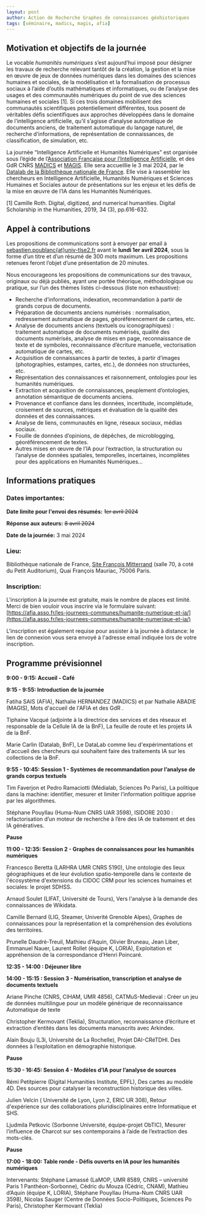 ```yaml
---
layout: post
author: Action de Recherche Graphes de connaissances géohistoriques
tags: [séminaire, madics, magis, afia]
---
```



## Motivation et objectifs de la journée

Le vocable *humanités numériques* s’est aujourd’hui imposé pour désigner les travaux de recherche relevant tantôt de la création, la gestion et la mise en œuvre de jeux de données numériques dans les domaines des sciences humaines et sociales, de la modélisation et la formalisation de processus sociaux à l’aide d’outils mathématiques et informatiques, ou de l’analyse des usages et des communautés numériques du point de vue des sciences humaines et sociales [1]. Si ces trois domaines mobilisent des communautés scientifiques potentiellement différentes, tous posent de véritables défis scientifiques aux approches développées dans le domaine de l’intelligence artificielle, qu’il s’agisse d’analyse automatique de documents anciens, de traitement automatique du langage naturel, de recherche d’informations, de représentation de connaissances, de classification, de simulation, etc. 

La journée  “Intelligence Artificielle et Humanités Numériques” est organisée sous l’égide de l’[Association Française pour l’Intelligence Artificielle](https://afia.asso.fr/), et des GdR CNRS [MADICS](https://www.madics.fr/) et [MAGIS](https://gdr-magis.cnrs.fr/). Elle sera accueillie le 3 mai 2024, par le [Datalab de la Bibliothèque nationale de France](https://www.bnf.fr/fr/bnf-datalab). Elle vise à rassembler les chercheurs en Intelligence Artificielle, Humanités Numériques et Sciences Humaines et Sociales autour de présentations sur les enjeux et les défis de la mise en œuvre de l’IA dans les Humanités Numériques.

[1] Camille Roth. Digital, digitized, and numerical humanities. Digital Scholarship in the Humanities, 2019, 34 (3), pp.616-632.

## Appel à contributions
Les propositions de communications sont à envoyer par email à [sebastien.poublanc{at}univ-tlse2.fr](sebastien.poublanc@univ-tlse2.fr) avant le **lundi 1er avril 2024**, sous la forme d’un titre et d’un résumé de 300 mots maximum. Les propositions retenues feront l’objet d’une présentation de 20 minutes.

Nous encourageons les propositions de communications sur des travaux, originaux ou déjà publiés, ayant une portée théorique, méthodologique ou pratique, sur l’un des thèmes listés ci-dessous (liste non exhaustive):
* Recherche d’informations, indexation, recommandation à partir de grands corpus de documents.
* Préparation de documents anciens numérisés : normalisation, redressement automatique de pages, géoréférencement de cartes, etc.
* Analyse de documents anciens (textuels ou iconographiques) : traitement automatique de documents numérisés, qualité des documents numérisés, analyse de mises en page, reconnaissance de texte et de symboles, reconnaissance d’écriture manuelle, vectorisation automatique de cartes, etc.
* Acquisition de connaissances à partir de textes, à partir d’images (photographies, estampes, cartes, etc.), de données non structurées, etc.
* Représentation des connaissances et raisonnement, ontologies pour les humanités numériques. 
* Extraction et acquisition de connaissances, peuplement d’ontologies, annotation sémantique de documents anciens.
* Provenance et confiance dans les données, incertitude, incomplétude, croisement de sources, métriques et évaluation de la qualité des données et des connaissances.
* Analyse de liens, communautés en ligne, réseaux sociaux, médias sociaux.
* Fouille de données d’opinions, de dépêches, de microblogging, géoréférencement de textes.
* Autres mises en œuvre de l’IA pour l’extraction, la structuration ou l’analyse de données spatiales, temporelles, incertaines, incomplètes pour des applications en Humanités Numériques…

## Informations pratiques

### Dates importantes:

**Date limite pour l'envoi des résumés:** ~~1er avril 2024~~

**Réponse aux auteurs:** ~~8 avril 2024~~

**Date de la journée:** 3 mai 2024

### Lieu:
Bibliothèque nationale de France, [Site François Mitterrand](https://www.bnf.fr/fr/francois-mitterrand) (salle 70, à coté du Petit Auditorium), Quai François Mauriac, 75006 Paris.

### Inscription:
L'inscription à la journée est gratuite, mais le nombre de places est limité. Merci de bien vouloir vous inscrire via le formulaire suivant: [https://afia.asso.fr/les-journees-communes/humanite-numerique-et-ia/﻿](https://afia.asso.fr/les-journees-communes/humanite-numerique-et-ia/﻿)

L'inscription est également requise pour assister à la journée à distance: le lien de connexion vous sera envoyé à l'adresse email indiquée lors de votre inscription.

## Programme prévisionnel

**9:00 - 9:15: Accueil - Café**

**9:15 - 9:55: Introduction de la journée**

Fatiha SAIS (AFIA), Nathalie HERNANDEZ (MADICS) et par Nathalie ABADIE (MAGIS), Mots d'accueil de l'AFIA et des GdR .

Tiphaine Vacqué (adjointe à la directrice des services et des réseaux et responsable de la Cellule IA de la BnF), La feuille de route et les projets IA de la BnF.

Marie Carlin (Datalab, BnF), Le DataLab comme lieu d'expérimentations et d'accueil des chercheurs qui souhaitent faire des traitements IA sur les collections de la BnF.

**9:55 - 10:45: Session 1 - Systèmes de recommandation pour l’analyse de grands corpus textuels**

Tim Faverjon et Pedro Ramaciotti (Médialab, Sciences Po Paris), La politique dans la machine: identifier, mesurer et limiter l’information politique apprise par les algorithmes.

Stéphane Pouyllau (Huma-Num CNRS UAR 3598), ISIDORE 2030 : refactorisation d’un moteur de recherche à l’ère des IA de traitement et des IA génératives.


**Pause**


**11:00 - 12:35: Session 2 - Graphes de connaissances pour les humanités numériques**

Francesco Beretta (LARHRA UMR CNRS 5190), Une ontologie des lieux géographiques et de leur évolution spatio-temporelle dans le contexte de l'écosystème d'extensions du CIDOC CRM pour les sciences humaines et sociales: le projet SDHSS.

Arnaud Soulet (LIFAT, Université de Tours), Vers l'analyse à la demande des connaissances de Wikidata.

Camille Bernard (LIG, Steamer, Univerité Grenoble Alpes), Graphes de connaissances pour la représentation et la compréhension des évolutions des territoires.

Prunelle Daudré-Treuil, Mathieu d'Aquin, Olivier Bruneau, Jean Liber, Emmanuel Nauer, Laurent Rollet (équipe K, LORIA), Exploitation et appréhension de la correspondance d’Henri Poincaré.


**12:35 - 14:00 : Déjeuner libre**


**14:00 - 15:15 : Session 3 - Numérisation, transcription et analyse de documents textuels**

Ariane Pinche (CNRS, CIHAM, UMR 4856), CATMuS-Medieval : Créer un jeu de données multilingue pour un modèle générique de reconnaissance Automatique de texte

Christopher Kermovant (Teklia), Structuration, reconnaissance d’écriture et extraction d’entités dans les documents manuscrits avec Arkindex.

Alain Bouju (L3i, Université de La Rochelle), Projet DAI-CRéTDHI. Des données à l’exploitation en démographie historique.


**Pause**


**15:30 - 16:45: Session 4 - Modèles d’IA pour l’analyse de sources**

Rémi Petitpierre (Digital Humanities Institute, EPFL), Des cartes au modèle 4D. Des sources pour catalyser la reconstruction historique des villes.

Julien Velcin ( Université de Lyon, Lyon 2, ERIC UR 308), Retour d'expérience sur des collaborations pluridisciplinaires entre Informatique et SHS.

Ljudmila Petkovic (Sorbonne Université, équipe-projet ObTIC), Mesurer l’influence de Charcot sur ses contemporains à l’aide de l’extraction des mots-clés.


**Pause**


**17:00 - 18:00: Table ronde - Défis ouverts en IA pour les humanités numériques**

Intervenants: Stéphane Lamassé (LaMOP, UMR 8589, CNRS – université Paris 1 Panthéon-Sorbonne), Cédric du Mouza (Cédric, CNAM), Mathieu d’Aquin (équipe K, LORIA), Stéphane Pouyllau (Huma-Num CNRS UAR 3598), Nicolas Sauger (Centre de Données Socio-Politiques, Sciences Po Paris), Christopher Kermovant (Teklia)
